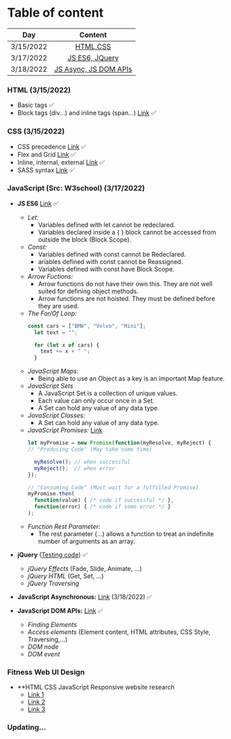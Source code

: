 # Table of content
  |          Day          | Content                        |
  | --------------------- |:------------------------------:|
  | 3/15/2022             |[HTML,CSS](#315)                |
  | 3/17/2022             |[JS ES6, JQuery](#317)          |
  | 3/18/2022             |[JS Async, JS DOM APIs](#318)   |

### **HTML** (3/15/2022) <a name="315"></a>
  * Basic tags :white_check_mark:
  * Block tags (div...) and inline tags (span...) [Link](https://www.w3schools.com/htmL/html_blocks.asp) :white_check_mark:
### **CSS** (3/15/2022)
  * CSS precedence [Link](https://css-tricks.com/precedence-css-order-css-matters/) :white_check_mark:
  * Flex and Grid [Link](https://viblo.asia/p/tran-chien-css-giua-grid-va-flexbox-1Je5EjkYKnL) :white_check_mark:
  * Inline, internal, external [Link](https://www.w3schools.com/CSS/css_howto.asp) :white_check_mark:
  * SASS syntax [Link](https://www.w3schools.com/sass/sass_intro.php) :white_check_mark:
### **JavaScript** (Src: W3school) (3/17/2022) <a name="317"></a>
  * **JS ES6** [Link](https://www.w3schools.com/Js/js_es6.asp) :white_check_mark:
    * *Let:* 
      - Variables defined with let cannot be redeclared.
      - Variables declared inside a { } block cannot be accessed from outside the block (Block Scope).
    * *Const:*
      - Variables defined with const cannot be Redeclared.
      - ariables defined with const cannot be Reassigned.
      - Variables defined with const have Block Scope.
    * *Arrow Fuctions:*
      - Arrow functions do not have their own this. They are not well suited for defining object methods.
      - Arrow functions are not hoisted. They must be defined before they are used.
    * *The For/Of Loop:*
      ```js
      const cars = ["BMW", "Volvo", "Mini"];
        let text = "";

        for (let x of cars) {
          text += x + " ";
        }
      ```
    * *JavaScript Maps:*
       - Being able to use an Object as a key is an important Map feature.
    * *JavaScript Sets*
       - A JavaScript Set is a collection of unique values.
       - Each value can only occur once in a Set.
       - A Set can hold any value of any data type.
    * *JavaScript Classes:*
       - A Set can hold any value of any data type.
    * *JavaScript Promises:* [Link](https://toidicodedao.com/2016/07/05/javascript-promise/)
      ```js
      let myPromise = new Promise(function(myResolve, myReject) {
      // "Producing Code" (May take some time)

        myResolve(); // when successful
        myReject();  // when error
      });

      // "Consuming Code" (Must wait for a fulfilled Promise)
      myPromise.then(
        function(value) { /* code if successful */ },
        function(error) { /* code if some error */ }
      );
      ```
    * *Function Rest Parameter:*
       - The rest parameter (...) allows a function to treat an indefinite number of arguments as an array.
     
  * **jQuery** ([Testing code](https://github.com/anthony-le-goldenowl/week1/tree/Demo/jQueryResearch)) :white_check_mark:
    * *jQuery Effects* (Fade, Slide, Animate, ...)
    * *jQuery HTML* (Get, Set, ...)
    * *jQuery Traversing*
  * **JavaScript Asynchronous:** [Link](https://www.w3schools.com/js//js_asynchronous.asp) (3/18/2022) <a name="318"></a> :white_check_mark:
  * **JavaScript DOM APIs:** [Link](https://web-fundamentals.dev/dom-api) :white_check_mark:
    * *Finding Elements*
    * *Access elements* (Element content, HTML attributes, CSS Style, Traversing,...)
    * *DOM node* 
    * *DOM event*
### Fitness Web UI Design 
  * **HTML CSS JavaScript Responsive website research
    * [Link 1](https://www.youtube.com/watch?v=yQimoqo0-7g)
    * [Link 2](https://www.youtube.com/watch?v=P8YuWEkTeuE&t=1278s)
    * [Link 3](https://www.w3schools.com/html/html_responsive.asp#:~:text=Responsive%20Web%20Design%20is%20about%20using%20HTML%20and,following%20%3Cmeta%3E%20tag%20to%20all%20your%20web%20pages%3A)

### Updating... 
